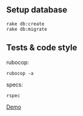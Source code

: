 
## Setup database
```
rake db:create
rake db:migrate
```
## Tests & code style

rubocop:
```
rubocop -a
```

specs:
```
rspec
```

[Demo](https://murmuring-plateau-83523.herokuapp.com/)
